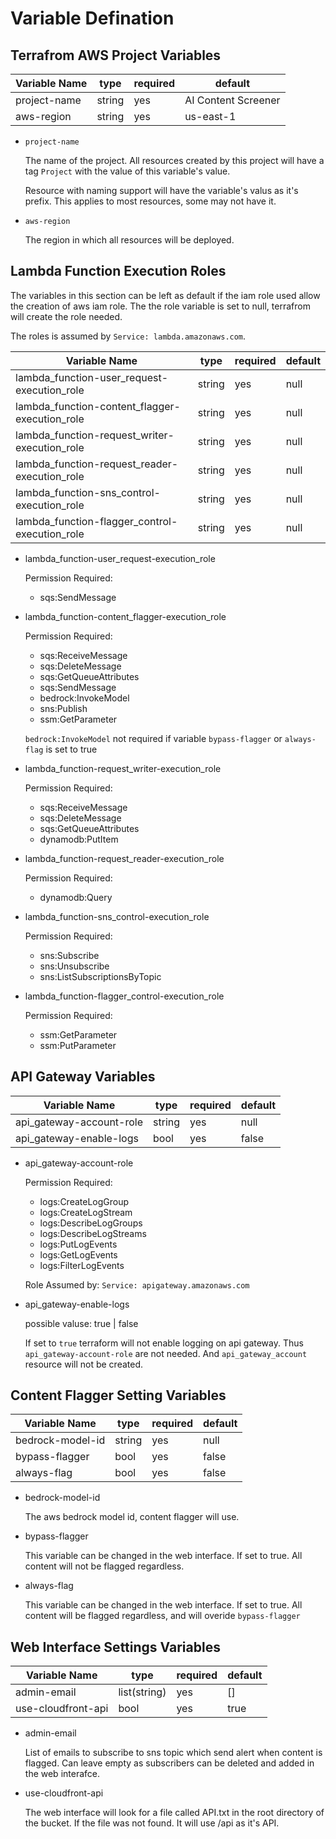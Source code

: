 # Variable Defination

## Terrafrom AWS Project Variables

| Variable Name | type   | required | default             |
| ------------- | ------ | -------- | ------------------- |
| project-name  | string | yes      | AI Content Screener |
| aws-region    | string | yes      | us-east-1           |

- `project-name`
  
   The name of the project. All resources created by this project will have a tag `Project` with the value of this variable's value.
  
   Resource with naming support will have the variable's valus as it's prefix. This applies to most resources, some may not have it.
  
- `aws-region`
  
  The region in which all resources will be deployed.

## Lambda Function Execution Roles

The variables in this section can be left as default if the iam role used allow the creation of aws iam role. The the role variable is set to null, terrafrom will create the role needed.

The roles is assumed by `Service: lambda.amazonaws.com`.

| Variable Name                                  | type   | required | default |
| ---------------------------------------------- | ------ | -------- | ------- |
| lambda_function-user_request-execution_role    | string | yes      | null    |
| lambda_function-content_flagger-execution_role | string | yes      | null    |
| lambda_function-request_writer-execution_role  | string | yes      | null    |
| lambda_function-request_reader-execution_role  | string | yes      | null    |
| lambda_function-sns_control-execution_role     | string | yes      | null    |
| lambda_function-flagger_control-execution_role | string | yes      | null    |

- lambda_function-user_request-execution_role
  
  Permission Required:
  
  - sqs:SendMessage

- lambda_function-content_flagger-execution_role

  Permission Required:
  - sqs:ReceiveMessage
  - sqs:DeleteMessage
  - sqs:GetQueueAttributes
  - sqs:SendMessage
  - bedrock:InvokeModel
  - sns:Publish
  - ssm:GetParameter
  
  `bedrock:InvokeModel` not required if variable `bypass-flagger` or `always-flag` is set to true

- lambda_function-request_writer-execution_role  

  Permission Required:

  - sqs:ReceiveMessage
  - sqs:DeleteMessage
  - sqs:GetQueueAttributes
  - dynamodb:PutItem

- lambda_function-request_reader-execution_role  

  Permission Required:
  
  - dynamodb:Query

- lambda_function-sns_control-execution_role

  Permission Required:
  
  - sns:Subscribe
  - sns:Unsubscribe
  - sns:ListSubscriptionsByTopic

- lambda_function-flagger_control-execution_role

  Permission Required:
  
  - ssm:GetParameter
  - ssm:PutParameter

## API Gateway Variables

| Variable Name            | type   | required | default |
| ------------------------ | ------ | -------- | ------- |
| api_gateway-account-role | string | yes      | null    |
| api_gateway-enable-logs  | bool   | yes      | false   |

- api_gateway-account-role
  
  Permission Required:
  - logs:CreateLogGroup
  - logs:CreateLogStream
  - logs:DescribeLogGroups
  - logs:DescribeLogStreams
  - logs:PutLogEvents
  - logs:GetLogEvents
  - logs:FilterLogEvents

  Role Assumed by: `Service: apigateway.amazonaws.com`

- api_gateway-enable-logs

  possible valuse: true | false

  If set to `true` terraform will not enable logging on api gateway. Thus `api_gateway-account-role` are not needed. And `api_gateway_account` resource will not be created.

## Content Flagger Setting Variables

| Variable Name    | type   | required | default |
| ---------------- | ------ | -------- | ------- |
| bedrock-model-id | string | yes      | null    |
| bypass-flagger   | bool   | yes      | false   |
| always-flag      | bool   | yes      | false   |

- bedrock-model-id
  
  The aws bedrock model id, content flagger will use.

- bypass-flagger

  This variable can be changed in the web interface. If set to true. All content will not be flagged regardless.

- always-flag

  This variable can be changed in the web interface. If set to true. All content will be flagged regardless, and will overide `bypass-flagger`

## Web Interface Settings Variables

| Variable Name      | type         | required | default |
| ------------------ | ------------ | -------- | ------- |
| admin-email        | list(string) | yes      | []      |
| use-cloudfront-api | bool         | yes      | true    |

- admin-email

  List of emails to subscribe to sns topic which send alert when content is flagged. Can leave empty as subscribers can be deleted and added in the web interafce.

- use-cloudfront-api
  
  The web interface will look for a file called API.txt in the root directory of the bucket. If the file was not found. It will use /api as it's API.
